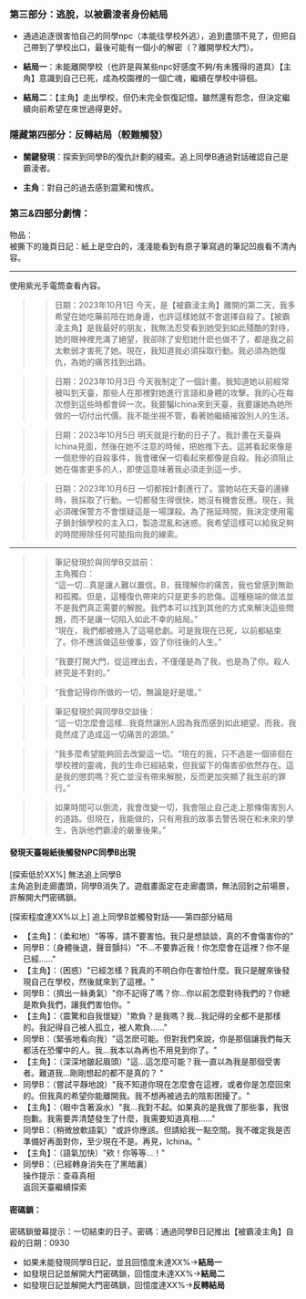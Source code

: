 ### 第三部分：逃脫，以被霸淩者身份結局
- 通過追逐很害怕自己的同學npc（本能往學校外逃），追到盡頭不見了，但把自己帶到了學校出口，最後可能有一個小的解密（？離開學校大門）。
- **結局一**：未能離開學校（也許是與某些npc好感度不夠/有未獲得的道具）【主角】意識到自己已死，成為校園裡的一個亡魂，繼續在學校中徘徊。

- **結局二**：【主角】走出學校，但仍未完全恢復記憶。雖然還有怨念，但決定繼續向前希望在來世過得更好。

### 隱藏第四部分：反轉結局（較難觸發）
- **關鍵發現**：探索到同學B的復仇計劃的綫索。追上同學B通過對話確認自己是霸淩者。

- **主角**：對自己的過去感到震驚和愧疚。

### 第三&四部分劇情：
物品：  
被撕下的幾頁日記：紙上是空白的，淺淺能看到有原子筆寫過的筆記凹痕看不清內容。  

---
使用紫光手電筒查看內容。
>>日期：2023年10月1日
今天，是【被霸淩主角】離開的第二天，我多希望在她吃藥前陪在她身邊，也許這樣她就不會選擇自殺了。【被霸淩主角】是我最好的朋友，我無法忍受看到她受到如此殘酷的對待，她的眼神裡充滿了絕望，我卻除了安慰她什麽也做不了，都是我之前太軟弱才害死了她。現在，我知道我必須採取行動。我必須為她復仇，為她的痛苦找到出路。

>>日期：2023年10月3日
今天我制定了一個計畫。我知道她以前經常被叫到天臺，那些人在那裡對她進行言語和身體的攻擊。我的心在每次想到這些時都會碎一次。我要騙Ichina來到天臺，我要讓她為她所做的一切付出代價。我不能坐視不管，看著她繼續摧毀別人的生活。

>>日期：2023年10月5日
明天就是行動的日子了。我計畫在天臺與Ichina見面，然後在她不注意的時候，把她推下去。這將看起來像是一個悲慘的自殺事件，我會確保一切看起來都像是自殺。我必須阻止她在傷害更多的人，即使這意味著我必須走到這一步。

>>日期：2023年10月6日
一切都按計劃進行了。當她站在天臺的邊緣時，我採取了行動。一切都發生得很快，她沒有機會反應。現在，我必須確保警方不會懷疑這是一場謀殺。為了拖延時間，我決定使用電子鎖封鎖學校的主入口，製造混亂和迷惑。我希望這樣可以給我足夠的時間擦除任何可能指向我的線索。

---
>>筆記發現於與同學B交談前：  
>主角獨白：  
“這一切…真是讓人難以置信。B，我理解你的痛苦，我也曾感到無助和孤獨。但是，這種復仇帶來的只是更多的悲傷。這種極端的做法並不是我們真正需要的解脫。我們本可以找到其他的方式來解決這些問題，而不是讓一切陷入如此不幸的結局。”  
“現在，我們都被捲入了這場悲劇。可是我現在已死，以前都結束了。你不應該做這些傻事，毀了你往後的人生。”

>>“我要打開大門，從這裡出去，不僅僅是為了我，也是為了你。殺人終究是不對的。”

>>“我會記得你所做的一切，無論是好是壞。”  

>>筆記發現於與同學B交談後：  
“這一切怎麼會這樣…我竟然讓別人因為我而感到如此絕望。而我，我竟然成了造成這一切痛苦的源頭。”

>>“我多麼希望能夠回去改變這一切。“現在的我，只不過是一個徘徊在學校裡的靈魂，我的生命已經結束，但我留下的傷害卻依然存在。這是我的懲罰嗎？死亡並沒有帶來解脫，反而更加突顯了我生前的罪行。”

>>如果時間可以倒流，我會改變一切，我會阻止自己走上那條傷害別人的道路。但現在，我能做的，只有用我的故事去警告現在和未來的學生，告訴他們霸淩的嚴重後果。”

#### 發現天臺報紙後觸發NPC同學B出現

[探索低於XX%] 無法追上同學B  
主角追到走廊盡頭，同學B消失了。遊戲畫面定在走廊盡頭，無法回到之前場景，許解開大門密碼鎖。

[探索程度達XX%以上] 追上同學B並觸發對話——第四部分結局
- 【主角】：（柔和地）"等等，請不要害怕。我只是想談談，真的不會傷害你的"
- 同學B：（身體後退，聲音顫抖）"不...不要靠近我！你怎麼會在這裡？你不是已經……"
- 【主角】：（困惑）"已經怎樣？我真的不明白你在害怕什麼。我只是醒來後發現自己在學校，然後就來到了這裡。"
- 同學B：（擠出一絲勇氣）"你不記得了嗎？你...你以前怎麼對待我們的？你總是欺負我們，讓我們害怕你。"
- 【主角】：（震驚和自我懷疑）"欺負？是我嗎？我...我記得的全都不是那樣的。我記得自己被人孤立，被人欺負……"
- 同學B：（緊張地看向我）"這怎麽可能。但對我們來說，你是那個讓我們每天都活在恐懼中的人。我...我本以為再也不用見到你了。"
- 【主角】：（深深地皺起眉頭）"這...這怎麼可能？我一直以為我是那個受害者。難道我...剛剛想起的都不是真的？ "
- 同學B：（嘗試平靜地說）"我不知道你現在怎麼會在這裡，或者你是怎麼回來的。但我真的希望你能離開我。我不想再被過去的陰影困擾了。"
- 【主角】：（眼中含著淚水）"我…我對不起。如果真的是我做了那些事，我很抱歉。我需要弄清楚發生了什麼，我需要知道真相……"
- 同學B：（稍微放軟語氣）"或許你應該。但請給我一點空間。我不確定我是否準備好再面對你，至少現在不是。再見，Ichina。"
- 【主角】：（語氣加快）"欸！你等等…！"
- 同學B：（已經轉身消失在了黑暗裏）  
操作提示：查尋真相  
返回天臺繼續探索

#### 密碼鎖：
密碼鎖螢幕提示：一切結束的日子。密碼：通過同學B日記推出【被霸淩主角】自殺的日期：0930

- 如果未能發現同學B日記，並且回憶度未達XX%→**結局一**  
- 如發現日記並解開大門密碼鎖，回憶度未達XX%→**結局二**
- 如發現日記並解開大門密碼鎖，回憶度達XX%→**反轉結局**




